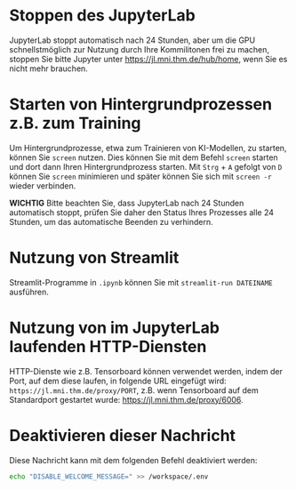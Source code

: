 # Stoppen des JupyterLab
JupyterLab stoppt automatisch nach 24 Stunden, aber um die GPU schnellstmöglich zur Nutzung durch Ihre Kommilitonen frei zu machen, stoppen Sie bitte Jupyter unter https://jl.mni.thm.de/hub/home, wenn Sie es nicht mehr brauchen.

# Starten von Hintergrundprozessen z.B. zum Training
Um Hintergrundprozesse, etwa zum Trainieren von KI-Modellen, zu starten, können Sie `screen` nutzen. Dies können Sie mit dem Befehl `screen` starten und dort dann Ihren Hintergrundprozess starten. Mit `Strg` + `A` gefolgt von `D` können Sie `screen` minimieren und später können Sie sich mit `screen -r` wieder verbinden. 

**WICHTIG** Bitte beachten Sie, dass JupyterLab nach 24 Stunden automatisch stoppt, prüfen Sie daher den Status Ihres Prozesses alle 24 Stunden, um das automatische Beenden zu verhindern.

# Nutzung von Streamlit
Streamlit-Programme in `.ipynb` können Sie mit `streamlit-run DATEINAME` ausführen.

# Nutzung von im JupyterLab laufenden HTTP-Diensten
HTTP-Dienste wie z.B. Tensorboard können verwendet werden, indem der Port, auf dem diese laufen, in folgende URL eingefügt wird: `https://jl.mni.thm.de/proxy/PORT`, z.B. wenn Tensorboard auf dem Standardport gestartet wurde: https://jl.mni.thm.de/proxy/6006.

# Deaktivieren dieser Nachricht
Diese Nachricht kann mit dem folgenden Befehl deaktiviert werden:
```bash
echo "DISABLE_WELCOME_MESSAGE=" >> /workspace/.env
```
